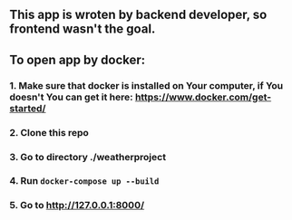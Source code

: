 ## This app is wroten by backend developer, so frontend wasn't the goal.

## To open app by docker:
### 1. Make sure that docker is installed on Your computer, if You doesn't You can get it here: https://www.docker.com/get-started/
### 2. Clone this repo
### 3. Go to directory ./weatherproject
### 4. Run `docker-compose up --build`
### 5. Go to http://127.0.0.1:8000/
